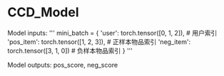 # CCD_Model


Model inputs:
        '''
            mini_batch = {
                'user': torch.tensor([0, 1, 2]),  # 用户索引
                'pos_item': torch.tensor([1, 2, 3]),  # 正样本物品索引
                'neg_item': torch.tensor([3, 1, 0])   # 负样本物品索引
            }
        '''

Model outputs:
    pos_score, neg_score